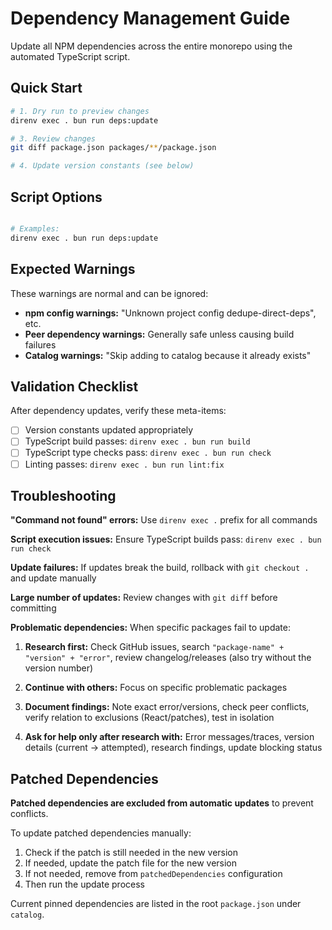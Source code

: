 # Dependency Management Guide

Update all NPM dependencies across the entire monorepo using the automated TypeScript script.

## Quick Start

```bash
# 1. Dry run to preview changes
direnv exec . bun run deps:update

# 3. Review changes  
git diff package.json packages/**/package.json

# 4. Update version constants (see below)
```

## Script Options

```bash

# Examples:
direnv exec . bun run deps:update
```



## Expected Warnings

These warnings are normal and can be ignored:
- **npm config warnings:** "Unknown project config dedupe-direct-deps", etc.
- **Peer dependency warnings:** Generally safe unless causing build failures
- **Catalog warnings:** "Skip adding to catalog because it already exists"

## Validation Checklist

After dependency updates, verify these meta-items:

- [ ] Version constants updated appropriately
- [ ] TypeScript build passes: `direnv exec . bun run build`
- [ ] TypeScript type checks pass: `direnv exec . bun run check`
- [ ] Linting passes: `direnv exec . bun run lint:fix`

## Troubleshooting

**"Command not found" errors:** Use `direnv exec .` prefix for all commands

**Script execution issues:** Ensure TypeScript builds pass: `direnv exec . bun run check`

**Update failures:** If updates break the build, rollback with `git checkout .` and update manually

**Large number of updates:** Review changes with `git diff` before committing

**Problematic dependencies:** When specific packages fail to update:

1. **Research first:** Check GitHub issues, search `"package-name" + "version" + "error"`, review changelog/releases (also try without the version number)

2. **Continue with others:** Focus on specific problematic packages

3. **Document findings:** Note exact error/versions, check peer conflicts, verify relation to exclusions (React/patches), test in isolation

4. **Ask for help only after research with:** Error messages/traces, version details (current → attempted), research findings, update blocking status

## Patched Dependencies

**Patched dependencies are excluded from automatic updates** to prevent conflicts.

To update patched dependencies manually:
1. Check if the patch is still needed in the new version
2. If needed, update the patch file for the new version
3. If not needed, remove from `patchedDependencies` configuration
4. Then run the update process

Current pinned dependencies are listed in the root `package.json` under `catalog`.
